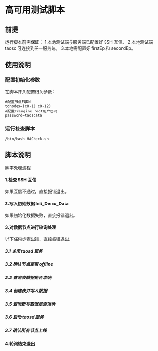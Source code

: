 # 高可用测试脚本
## 前提
运行脚本前需保证：
1.本地测试端与服务端已配置好 SSH 互信。
2.本地测试端 taosc 可连接到任一服务端。
3.本地需配置好 firstEp 和 secondEp。

## 使用说明
### 配置初始化参数
在脚本开头配置相关参数：

```shell
#配置节点FQDN
tdnodes=(c0-11 c0-12)
#配置Tdengine root用户密码
password=taosdata
```
### 运行检查脚本
```shell
/bin/bash HACheck.sh
```

## 脚本说明

脚本处理流程

#### 1.检查 SSH 互信
如果互信不通过，直接报错退出。

#### 2.写入初始数据 Init_Demo_Data
如果初始化数据失败，直接报错退出。

#### 3.对数据节点进行轮询处理
以下任何步骤出错，直接报错退出。

##### 3.1 关闭 taosd 服务
##### 3.2 确认节点是否 offline
##### 3.3 查询表数据是否准确
##### 3.4 创建表并写入数据
##### 3.5 查询新写数据是否准确
##### 3.6 启动 taosd 服务
##### 3.7 确认所有节点上线

#### 4.轮询结束退出